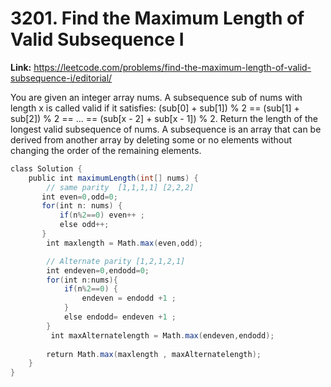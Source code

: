 # 3201. Find the Maximum Length of Valid Subsequence I

**Link:** https://leetcode.com/problems/find-the-maximum-length-of-valid-subsequence-i/editorial/

You are given an integer array nums. A subsequence sub of nums with length x is called valid if it satisfies: (sub[0] + sub[1]) % 2 == (sub[1] + sub[2]) % 2 == ... == (sub[x - 2] + sub[x - 1]) % 2. Return the length of the longest valid subsequence of nums. A subsequence is an array that can be derived from another array by deleting some or no elements without changing the order of the remaining elements.

```java
class Solution {
    public int maximumLength(int[] nums) {
        // same parity  [1,1,1,1] [2,2,2]
       int even=0,odd=0;
       for(int n: nums) {
           if(n%2==0) even++ ;
           else odd++;
       }
        int maxlength = Math.max(even,odd);

        // Alternate parity [1,2,1,2,1]
        int endeven=0,endodd=0;
        for(int n:nums){
            if(n%2==0) {
                endeven = endodd +1 ;
            }
            else endodd= endeven +1 ; 
        }
         int maxAlternatelength = Math.max(endeven,endodd);
        
        return Math.max(maxlength , maxAlternatelength);
    }
}
```
